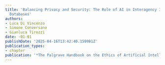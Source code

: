 ```yaml
---
title: 'Balancing Privacy and Security: The Role of AI in Interagency Intelligence
  Databases'
authors:
- Luca Di Vincenzo
- Simone Conversano
- Gianluca Tirozzi
date: -01-01
publishDate: '2025-04-16T13:42:40.159981Z'
publication_types:
- chapter
publication: '*The Palgrave Handbook on the Ethics of Artificial Intelligence*'
---
```

